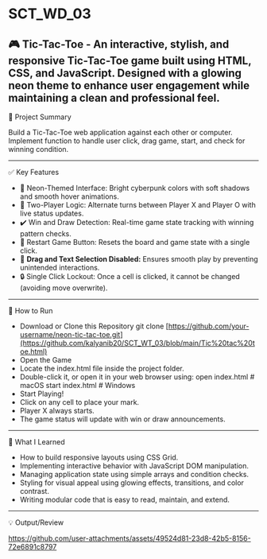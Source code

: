 # SCT_WD_03
🎮 Tic-Tac-Toe - 
An interactive, stylish, and responsive Tic-Tac-Toe game built using HTML, CSS, and JavaScript. Designed with a glowing neon theme to enhance user engagement while maintaining a clean and professional feel.
-------
📌 Project Summary

Build a Tic-Tac-Toe web application against each other or computer. Implement function to handle user click, drag game, start, and check for winning condition.

-----
✅ Key Features

- 🎨 Neon-Themed Interface: Bright cyberpunk colors with soft shadows and smooth hover animations.
- 🧠 Two-Player Logic: Alternate turns between Player X and Player O with live status updates.
- ✔️ Win and Draw Detection: Real-time game state tracking with winning pattern checks.
- 🔁 Restart Game Button: Resets the board and game state with a single click.
- 🚫 **Drag and Text Selection Disabled:** Ensures smooth play by preventing unintended interactions.
- 🔒 Single Click Lockout: Once a cell is clicked, it cannot be changed (avoiding move overwrite).
-----
🚀 How to Run

- Download or Clone this Repository
git clone [https://github.com/your-username/neon-tic-tac-toe.git](https://github.com/kalyanib20/SCT_WT_03/blob/main/Tic%20tac%20toe.html)
- Open the Game
- Locate the index.html file inside the project folder.
- Double-click it, or open it in your web browser using:
open index.html     # macOS
start index.html    # Windows
- Start Playing!
- Click on any cell to place your mark.
- Player X always starts.
- The game status will update with win or draw announcements.
----
🧠 What I Learned
  
- How to build responsive layouts using CSS Grid.
- Implementing interactive behavior with JavaScript DOM manipulation.
- Managing application state using simple arrays and condition checks.
- Styling for visual appeal using glowing effects, transitions, and color contrast.
- Writing modular code that is easy to read, maintain, and extend.
----
💡 Output/Review

https://github.com/user-attachments/assets/49524d81-23d8-42b5-8156-72e6891c8797

